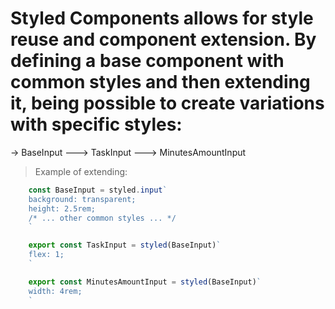 # Styled Components allows for style reuse and component extension. By defining a base component with common styles and then extending it, being possible to create variations with specific styles:

-> BaseInput
  ---> TaskInput
  ---> MinutesAmountInput

> Example of extending:
```ts
    const BaseInput = styled.input`
    background: transparent;
    height: 2.5rem;
    /* ... other common styles ... */
    `

    export const TaskInput = styled(BaseInput)`
    flex: 1;
    `

    export const MinutesAmountInput = styled(BaseInput)`
    width: 4rem;
    `
```